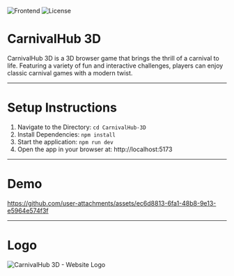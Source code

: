 ![Frontend](https://img.shields.io/badge/Frontend-React.js-yellow.svg)
![License](https://img.shields.io/badge/license-Apache_2.0-red.svg)

# CarnivalHub 3D
CarnivalHub 3D is a 3D browser game that brings the thrill of a carnival to life. Featuring a variety of fun and interactive challenges, players can enjoy classic carnival games with a modern twist.

---


# Setup Instructions
1. Navigate to the Directory: 
```cd CarnivalHub-3D```
2. Install Dependencies:
``` npm install ```
3. Start the application:
``` npm run dev ```
4. Open the app in your browser at: http://localhost:5173


---

# Demo
https://github.com/user-attachments/assets/ec6d8813-6fa1-48b8-9e13-e5964e574f3f


---

# Logo
![CarnivalHub 3D - Website Logo](https://github.com/user-attachments/assets/cc63519c-3bad-449c-989c-96a0dc2cfcce)

